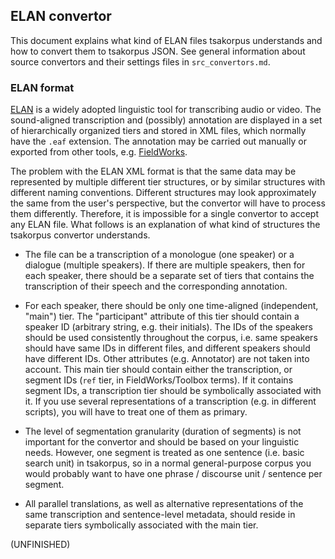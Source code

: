 ## ELAN convertor
This document explains what kind of ELAN files tsakorpus understands and how to convert them to tsakorpus JSON. See general information about source convertors and their settings files in ``src_convertors.md``.

### ELAN format
[ELAN](https://tla.mpi.nl/tools/tla-tools/elan/) is a widely adopted linguistic tool for transcribing audio or video. The sound-aligned transcription and (possibly) annotation are displayed in a set of hierarchically organized tiers and stored in XML files, which normally have the ``.eaf`` extension. The annotation may be carried out manually or exported from other tools, e.g. [FieldWorks](https://software.sil.org/fieldworks/).

The problem with the ELAN XML format is that the same data may be represented by multiple different tier structures, or by similar structures with different naming conventions. Different structures may look approximately the same from the user's perspective, but the convertor will have to process them differently. Therefore, it is impossible for a single convertor to accept any ELAN file. What follows is an explanation of what kind of structures the tsakorpus convertor understands.

* The file can be a transcription of a monologue (one speaker) or a dialogue (multiple speakers). If there are multiple speakers, then for each speaker, there should be a separate set of tiers that contains the transcription of their speech and the corresponding annotation.

* For each speaker, there should be only one time-aligned (independent, "main") tier. The "participant" attribute of this tier should contain a speaker ID (arbitrary string, e.g. their initials). The IDs of the speakers should be used consistently throughout the corpus, i.e. same speakers should have same IDs in different files, and different speakers should have different IDs. Other attributes (e.g. Annotator) are not taken into account. This main tier should contain either the transcription, or segment IDs (``ref`` tier, in FieldWorks/Toolbox terms). If it contains segment IDs, a transcription tier should be symbolically associated with it. If you use several representations of a transcription (e.g. in different scripts), you will have to treat one of them as primary.

* The level of segmentation granularity (duration of segments) is not important for the convertor and should be based on your linguistic needs. However, one segment is treated as one sentence (i.e. basic search unit) in tsakorpus, so in a normal general-purpose corpus you would probably want to have one phrase / discourse unit / sentence per segment.

* All parallel translations, as well as alternative representations of the same transcription and sentence-level metadata, should reside in separate tiers symbolically associated with the main tier.

(UNFINISHED)
